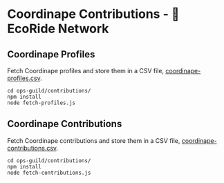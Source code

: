 # Coordinape Contributions - 🌳 EcoRide Network

## Coordinape Profiles

Fetch Coordinape profiles and store them in a CSV file, [coordinape-profiles.csv](coordinape-profiles.csv).

```
cd ops-guild/contributions/
npm install
node fetch-profiles.js
```

## Coordinape Contributions

Fetch Coordinape contributions and store them in a CSV file, [coordinape-contributions.csv](coordinape-contributions.csv).

```
cd ops-guild/contributions/
npm install
node fetch-contributions.js
```
